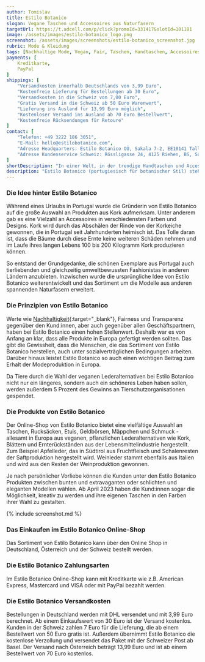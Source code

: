 ```yaml
---
author: Tomislav
title: Estilo Botanico
slogan: Vegane Taschen und Accessoires aus Naturfasern
targetUrl: https://t.adcell.com/p/click?promoId=331417&slotId=101181
image: /assets/images/estilo-botanico_logo.png
screenshot: /assets/images/screenshots/estilo-botanico_screenshot.jpg
rubric: Mode & Kleidung
tags: [Nachhaltige Mode, Vegan, Fair, Taschen, Handtaschen, Accessoires, Made-in-Europe]
payments: [
    Kreditkarte,
    PayPal
]
shippings: [
    "Versandkosten innerhalb Deutschlands von 3,99 Euro",
    "Kostenfreie Lieferung für Bestellungen ab 30 Euro",
    "Versandkosten in die Schweiz von 7,00 Euro",
    "Gratis Versand in die Schweiz ab 50 Euro Warenwert",
    "Lieferung ins Ausland für 13,99 Euro möglich",
    "Kostenloser Versand ins Ausland ab 70 Euro Bestellwert",
    "Kostenfreie Rücksendungen für Retoure"
]
contact: [
    "Telefon: +49 3222 186 3051",
    "E-Mail: hello@estilobotanico.com",
    "Adresse Headquarters: Estilo Botanico OÜ, Sakala 7-2, EE10141 Tallinn, Estland",
    "Adresse Kundenservice Schweiz: Rössligasse 24, 4125 Riehen, BS, Schweiz"
]
shortDescription: "In einer Welt, in der trendige Handtaschen und Accessoires leider oft mit Leder oder Plastik verbunden sind, setzt das vegane Unternehmen Estilo Botanico ein Zeichen in die entgegengesetzte Richtung."
description: "Estilo Botanico (portugiesisch für botanischer Stil) steht für hochwertige und nachhaltig-fair produzierte Taschen und Accessoires, die aus pflanzlichen Materialien gefertigt werden."
---
```


### Die Idee hinter Estilo Botanico

Während eines Urlaubs in Portugal wurde die Gründerin von Estilo Botanico auf die große Auswahl an Produkten aus Kork aufmerksam. Unter anderem gab es eine Vielzahl an Accessoires in verschiedensten Farben und Designs. Kork wird durch das Abschälen der Rinde von der Korkeiche gewonnen, die in Portugal seit Jahrhunderten heimisch ist. Das Tolle daran ist, dass die Bäume durch diese Ernte keine weiteren Schäden nehmen und im Laufe ihres langen Lebens 100 bis 200 Kilogramm Kork produzieren können.

So entstand der Grundgedanke, die schönen Exemplare aus Portugal auch tierliebenden und gleichzeitig umweltbewussten Fashionistas in anderen Ländern anzubieten. Inzwischen wurde die ursprüngliche Idee von Estilo Botanico weiterentwickelt und das Sortiment um die Modelle aus anderen spannenden Naturfasern erweitert.

### Die Prinzipien von Estilo Botanico

Werte wie [Nachhaltigkeit](https://estilobotanico.com/pages/materials-manufacturing){:target="_blank"}, Fairness und Transparenz gegenüber den Kund:innen, aber auch gegenüber allen Geschäftspartnern, haben bei Estilo Botanico einen hohen Stellenwert. Deshalb war es von Anfang an klar, dass alle Produkte in Europa gefertigt werden sollten. Das gibt die Gewissheit, dass die Menschen, die das Sortiment von Estilo Botanico herstellen, auch unter sozialverträglichen Bedingungen arbeiten. Darüber hinaus leistet Estilo Botanico so auch einen wichtigen Beitrag zum Erhalt der Modeproduktion in Europa.

Da Tiere durch die Wahl der veganen Lederalternativen bei Estilo Botanico nicht nur ein längeres, sondern auch ein schöneres Leben haben sollen, werden außerdem 5 Prozent des Gewinns an Tierschutzorganisationen gespendet.

### Die Produkte von Estilo Botanico

Der Online-Shop von Estilo Botanico bietet eine vielfältige Auswahl an Taschen, Rucksäcken, Etuis, Geldbörsen, Mäppchen und Schmuck - allesamt in Europa aus veganen, pflanzlichen Lederalternativen wie Kork, Blättern und Ernterückständen aus der Lebensmittelindustrie hergestellt. Zum Beispiel Apfelleder, das in Südtirol aus Fruchtfleisch und Schalenresten der Saftproduktion hergestellt wird. Weinleder stammt ebenfalls aus Italien und wird aus den Resten der Weinproduktion gewonnen.

Je nach persönlicher Vorliebe können die Kunden unter den Estilo Botanico Produkten zwischen bunten und extravaganten oder schlichten und eleganten Modellen wählen. Ab April 2023 haben die Kund:innen sogar die Möglichkeit, kreativ zu werden und ihre eigenen Taschen in den Farben ihrer Wahl zu gestalten.

{% include screenshot.md %}

### Das Einkaufen im Estilo Botanico Online-Shop

Das Sortiment von Estilo Botanico kann über den Online Shop in Deutschland, Österreich und der Schweiz bestellt werden.

### Die Estilo Botanico Zahlungsarten

Im Estilo Botanico Online-Shop kann mit Kreditkarte wie z.B. American Express, Mastercard und VISA oder mit PayPal bezahlt werden.

### Die Estilo Botanico Versandkosten

Bestellungen in Deutschland werden mit DHL versendet und mit 3,99 Euro berechnet. Ab einem Einkaufswert von 30 Euro ist der Versand kostenlos. Kunden in der Schweiz zahlen 7 Euro für die Lieferung, die ab einem Bestellwert von 50 Euro gratis ist. Außerdem übernimmt Estilo Botanico die kostenlose Verzollung und versendet das Paket mit der Schweizer Post ab Basel. Der Versand nach Österreich beträgt 13,99 Euro und ist ab einem Bestellwert von 70 Euro kostenlos.